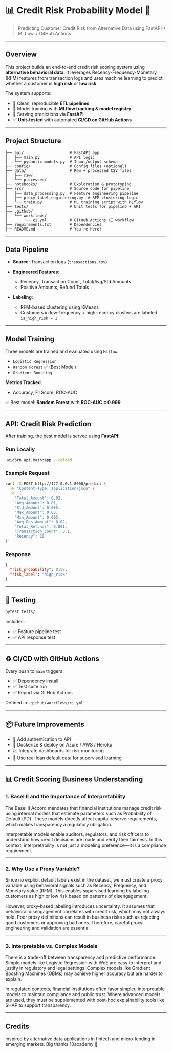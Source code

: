# 📊 Credit Risk Probability Model 🚀

> Predicting Customer Credit Risk from Alternative Data using FastAPI + MLflow + GitHub Actions

---

## Overview

This project builds an end-to-end credit risk scoring system using **alternative behavioral data**. It leverages Recency-Frequency-Monetary (RFM) features from transaction logs and uses machine learning to predict whether a customer is **high risk** or **low risk**.

The system supports:

- 🔄 Clean, reproducible **ETL pipelines**
- 🧪 Model training with **MLflow tracking & model registry**
- 🚀 Serving predictions via **FastAPI**
- ✅ **Unit-tested** with automated **CI/CD on GitHub Actions**

---

## Project Structure

```plaintext
├── api/                    # FastAPI app
│   ├── main.py             # API logic
│   └── pydantic_models.py  # Input/output schema
├── config/                 # Config files (optional)
├── data/                   # Raw + processed CSV files
│   ├── raw/
│   └── processed/
├── notebooks/              # Exploration & prototyping
├── src/                    # Source code for pipeline
│   ├── data_processing.py  # Feature engineering pipeline
│   ├── proxy_label_engineering.py  # RFM clustering logic
│   └── train.py            # ML training script with MLflow
├── tests/                  # Unit tests for pipeline + API
├── .github/
│   └── workflows/
│       └── ci.yml          # GitHub Actions CI workflow
├── requirements.txt        # Dependencies
├── README.md               # You’re here!
````

---

## Data Pipeline

* **Source**: Transaction logs (`transactions.csv`)
* **Engineered Features**:

  * Recency, Transaction Count, Total/Avg/Std Amounts
  * Positive Amounts, Refund Totals
* **Labeling**:

  * RFM-based clustering using KMeans
  * Customers in low-frequency + high-recency clusters are labeled `is_high_risk = 1`

---

## Model Training

Three models are trained and evaluated using `MLflow`:

* `Logistic Regression`
* `Random Forest` ✅ (Best Model)
* `Gradient Boosting`

**Metrics Tracked**:

* Accuracy, F1 Score, ROC-AUC

✅ Best model: **Random Forest** with **ROC-AUC = 0.999**

---

## API: Credit Risk Prediction

After training, the best model is served using **FastAPI**:

### Run Locally

```bash
uvicorn api.main:app --reload
```

### Example Request

```bash
curl -X POST http://127.0.0.1:8000/predict \
  -H "Content-Type: application/json" \
  -d '{
    "Total_Amount": 0.02,
    "Avg_Amount": 0.01,
    "Std_Amount": 0.005,
    "Max_Amount": 0.03,
    "Min_Amount": 0.005,
    "Avg_Pos_Amount": 0.02,
    "Total_Refunds": 0.001,
    "Transaction_Count": 0.1,
    "Recency": 10
}'
```

### Response

```json
{
  "risk_probability": 0.92,
  "risk_label": "high_risk"
}
```

---

## 🧪 Testing

```bash
pytest tests/
```

Includes:

* ✅ Feature pipeline test
* ✅ API response test

---

## ♻️ CI/CD with GitHub Actions

Every push to `main` triggers:

* ✅ Dependency install
* ✅ Test suite run
* ✅ Report via GitHub Actions

Defined in `.github/workflows/ci.yml`

---

## 📦 Future Improvements

* 🔐 Add authentication to API
* 🐳 Dockerize & deploy on Azure / AWS / Heroku
* 📈 Integrate dashboards for risk monitoring
* 🧠 Use real loan default data for supervised learning

---


## 📊 Credit Scoring Business Understanding

### 1. Basel II and the Importance of Interpretability

The Basel II Accord mandates that financial institutions manage credit risk using internal models that estimate parameters such as Probability of Default (PD). These models directly affect capital reserve requirements, which makes transparency a regulatory obligation. 

Interpretable models enable auditors, regulators, and risk officers to understand how credit decisions are made and verify their fairness. In this context, interpretability is not just a modeling preference—it is a compliance requirement.

---

### 2. Why Use a Proxy Variable?

Since no explicit default labels exist in the dataset, we must create a proxy variable using behavioral signals such as Recency, Frequency, and Monetary value (RFM). This enables supervised learning by labeling customers as high or low risk based on patterns of disengagement.

However, proxy-based labeling introduces uncertainty. It assumes that behavioral disengagement correlates with credit risk, which may not always hold. Poor proxy definitions can result in business risks such as rejecting good customers or approving bad ones. Therefore, careful proxy engineering and validation are essential.

---

### 3. Interpretable vs. Complex Models

There is a trade-off between transparency and predictive performance. Simple models like Logistic Regression with WoE are easy to interpret and justify in regulatory and legal settings. Complex models like Gradient Boosting Machines (GBMs) may achieve higher accuracy but are harder to explain.

In regulated contexts, financial institutions often favor simpler, interpretable models to maintain compliance and public trust. Where advanced models are used, they must be supplemented with post-hoc explainability tools like SHAP to support transparency.

---
## Credits

Inspired by alternative data applications in fintech and micro-lending in emerging markets.
Big thanks 10academy 💙
